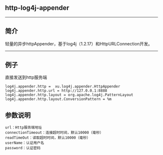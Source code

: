 ## http-log4j-appender ##
----------

简介
--

轻量的异步httpAppender，基于log4j（1.2.17）和HttpURLConnection开发。

----------


例子
--

直接发送到http服务端

    log4j.appender.http =  xu.log4j.appender.HttpAppender
    log4j.appender.http.url = http://127.0.0.1:8888
    log4j.appender.http.layout = org.apache.log4j.PatternLayout
    log4j.appender.http.layout.ConversionPattern = %m

参数说明
--

    url：Http服务端地址
    connectionTimeout：连接超时时间，默认10000（毫秒）
    readTimeOut：读取超时时间，默认10000（毫秒）
    userName：认证用户名
    password：认证密码
